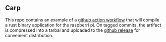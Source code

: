 ## Carp

This repo contains an example of a [github action workflow][w] that will compile a rust binary application for
the raspberri pi. On tagged commits, the artifact is compressed into a tarbal and uploaded to the [github release][r]
for convenient distribution.

[w]: /.github/workflows/build-and-test.yml
[r]: https://github.com/sizethree/carp/releases
